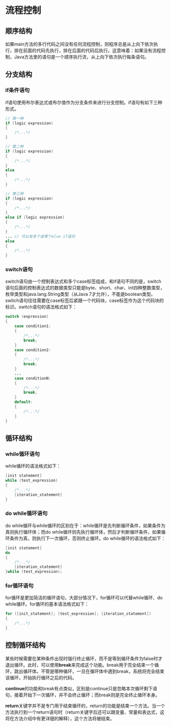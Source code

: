 # 流程控制 ##  

## 顺序结构 ##  

如果main方法的多行代码之间没有任何流程控制，则程序总是从上向下依次执行，排在前面的代码先执行，排在后面的代码后执行。这意味着：如果没有流程控制，Java方法里的语句是一个顺序执行流，从上向下依次执行每条语句。  

## 分支结构 ##  

### if条件语句 ###  

if语句使用布尔表达式或布尔值作为分支条件来进行分支控制。if语句有如下三种形式。

```Java
// 第一种
if (logic expression)
{
    /*...*/
}

// 第二种
if (logic expression)
{
    /*...*/
}
else
{
    /*...*/
}

// 第三种
if (logic expression)
{
    /*...*/
}
else if (logic expression)
{
    /*...*/
}
... // 可以有多个或零个else if语句
else
{
    /*...*/
}
```  

### switch语句 ###  

switch语句由一个控制表达式和多个case标签组成，和if语句不同的是，switch语句后面的控制表达式的数据类型只能是byte、short、char、int四种整数类型，枚举类型和java.lang.String类型（从Java 7才允许），不能是boolean类型。switch语句往往需要在case标签后紧跟一个代码块，case标签作为这个代码块的标识。switch语句的语法格式如下：

```Java
switch (expression)
{
    case condition1:
    {
        /*...*/
        break;
    }
    case condition2:
    {
        /*...*/
        break;
    }
    ...
    case conditionN:
    {
        /*...*/
        break;
    }
    default:
    {
        /*...*/
    }
}
```  

## 循环结构 ##  

### while循环语句 ###  

while循环的语法格式如下：

```Java
[init statement]
while (test_expression)
{
    /*...*/
    [iteration_statement]
}
```

### do while循环语句 ###  

do while循环与while循环的区别在于：while循环是先判断循环条件，如果条件为真则执行循环体；而do while循环则先执行循环体，然后才判断循环条件，如果循环条件为真，则执行下一次循环，否则终止循环。do while循环的语法格式如下：  

```Java
[init statement]
do
{
    /*...*/
    [iteration_statement]
}while (test_expression);
```  

### for循环语句 ###  

for循环是更加简洁的循环语句，大部分情况下，for循环可以代替while循环、do while循环。for循环的基本语法格式如下：  

```Java
for ([init_statement]; [test_expression]; [iteration_statement])
{
    /*...*/
}
```

## 控制循环结构 ##  

某些时候需要在某种条件出现时强行终止循环，而不是等到循环条件为false时才退出循环。此时，可以使用**break**来完成这个功能。break用于完全结束一个循环，跳出循环体。不管是哪种循环，一旦在循环体中遇到break，系统将完全结束该循环，开始执行循环之后的代码。

**continue**的功能和break有点类似，区别是continue只是忽略本次循环剩下语句，接着开始下一次循环，并不会终止循环；而break则是完全终止循环本身。

**return**关键字并不是专门用于结束循环的，return的功能是结束一个方法。当一个方法执行到一个return语句时（return关键字后还可以跟变量、常量和表达式，这将在方法介绍中有更详细的解释），这个方法将被结束。